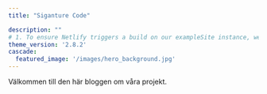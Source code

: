 ```yaml
---
title: "Siganture Code"

description: ""
# 1. To ensure Netlify triggers a build on our exampleSite instance, we need to change a file in the exampleSite directory.
theme_version: '2.8.2'
cascade:
  featured_image: '/images/hero_background.jpg'
---
```

<style>
  body {
    background-image: url('/images/hero_background.jpg');
    background-size: cover;
  }
</style>
Välkommen till den här bloggen om våra projekt.